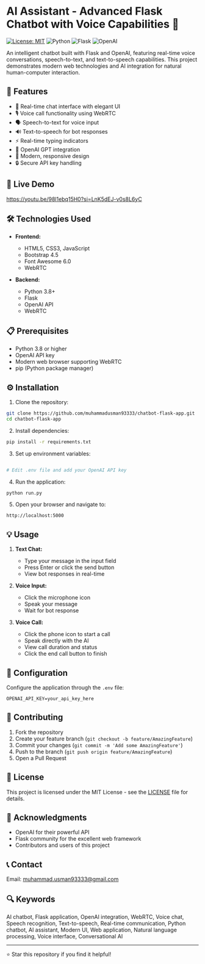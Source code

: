 # AI Assistant - Advanced Flask Chatbot with Voice Capabilities 🤖

[![License: MIT](https://img.shields.io/badge/License-MIT-yellow.svg)](https://opensource.org/licenses/MIT)
![Python](https://img.shields.io/badge/python-v3.8+-blue.svg)
![Flask](https://img.shields.io/badge/flask-v2.0+-blue.svg)
![OpenAI](https://img.shields.io/badge/OpenAI-API-green.svg)

An intelligent chatbot built with Flask and OpenAI, featuring real-time voice conversations, speech-to-text, and text-to-speech capabilities. This project demonstrates modern web technologies and AI integration for natural human-computer interaction.

## 🌟 Features

- 💬 Real-time chat interface with elegant UI
- 🎙️ Voice call functionality using WebRTC
- 🗣️ Speech-to-text for voice input
- 🔊 Text-to-speech for bot responses
- ⚡ Real-time typing indicators
- 🤖 OpenAI GPT integration
- 🎨 Modern, responsive design
- 🔒 Secure API key handling

## 🚀 Live Demo
https://youtu.be/98l1ebq15H0?si=LnK5dEJ-v0s8L6yC

## 🛠️ Technologies Used

- **Frontend:**
  - HTML5, CSS3, JavaScript
  - Bootstrap 4.5
  - Font Awesome 6.0
  - WebRTC

- **Backend:**
  - Python 3.8+
  - Flask
  - OpenAI API
  - WebRTC

## 📋 Prerequisites

- Python 3.8 or higher
- OpenAI API key
- Modern web browser supporting WebRTC
- pip (Python package manager)

## ⚙️ Installation

1. Clone the repository:
```bash
git clone https://github.com/muhammadusman93333/chatbot-flask-app.git
cd chatbot-flask-app
```

2. Install dependencies:
```bash
pip install -r requirements.txt
```

3. Set up environment variables:
```bash

# Edit .env file and add your OpenAI API key
```

4. Run the application:
```bash
python run.py
```

5. Open your browser and navigate to:
```
http://localhost:5000
```

## 💡 Usage

1. **Text Chat:**
   - Type your message in the input field
   - Press Enter or click the send button
   - View bot responses in real-time

2. **Voice Input:**
   - Click the microphone icon
   - Speak your message
   - Wait for bot response

3. **Voice Call:**
   - Click the phone icon to start a call
   - Speak directly with the AI
   - View call duration and status
   - Click the end call button to finish

## 🔧 Configuration

Configure the application through the `.env` file:

```plaintext
OPENAI_API_KEY=your_api_key_here
```

## 🤝 Contributing

1. Fork the repository
2. Create your feature branch (`git checkout -b feature/AmazingFeature`)
3. Commit your changes (`git commit -m 'Add some AmazingFeature'`)
4. Push to the branch (`git push origin feature/AmazingFeature`)
5. Open a Pull Request

## 📝 License

This project is licensed under the MIT License - see the [LICENSE](LICENSE) file for details.

## 🙏 Acknowledgments

- OpenAI for their powerful API
- Flask community for the excellent web framework
- Contributors and users of this project

## 📞 Contact

Email: muhammad.usman93333@gmail.com

## 🔍 Keywords

AI chatbot, Flask application, OpenAI integration, WebRTC, Voice chat, Speech recognition, Text-to-speech, Real-time communication, Python chatbot, AI assistant, Modern UI, Web application, Natural language processing, Voice interface, Conversational AI

---
⭐ Star this repository if you find it helpful!
